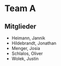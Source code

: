 # Team A

## Mitglieder 

- Heimann, Jannik
- Hildebrandt, Jonathan
- Menger, Josia
- Schlalos, Oliver
- Wolek, Justin